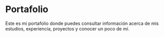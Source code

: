 # Portafolio
Este es mi portafolio donde puedes consultar información acerca de mis estudios, experiencia, proyectos y conocer un poco de mí.
